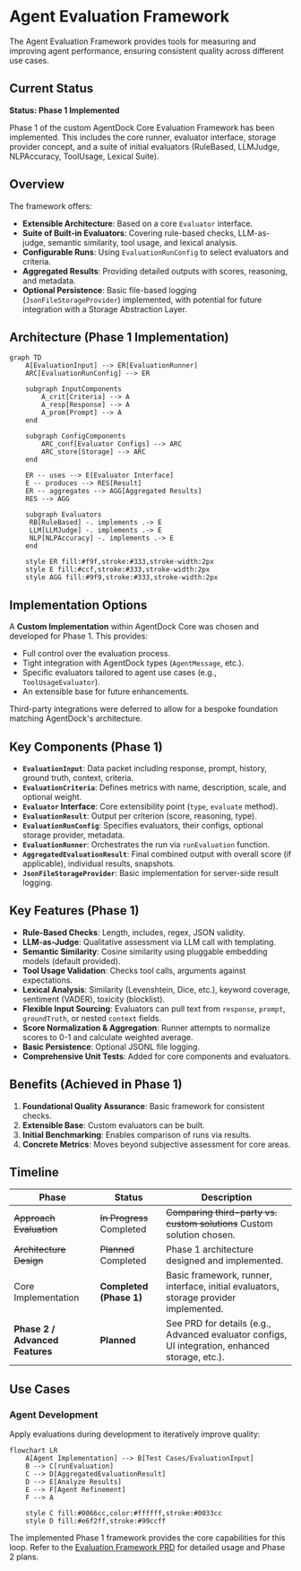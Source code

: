 # Agent Evaluation Framework

The Agent Evaluation Framework provides tools for measuring and improving agent performance, ensuring consistent quality across different use cases.

## Current Status

**Status: Phase 1 Implemented**

Phase 1 of the custom AgentDock Core Evaluation Framework has been implemented. This includes the core runner, evaluator interface, storage provider concept, and a suite of initial evaluators (RuleBased, LLMJudge, NLPAccuracy, ToolUsage, Lexical Suite).

## Overview

The framework offers:

- **Extensible Architecture**: Based on a core `Evaluator` interface.
- **Suite of Built-in Evaluators**: Covering rule-based checks, LLM-as-judge, semantic similarity, tool usage, and lexical analysis.
- **Configurable Runs**: Using `EvaluationRunConfig` to select evaluators and criteria.
- **Aggregated Results**: Providing detailed outputs with scores, reasoning, and metadata.
- **Optional Persistence**: Basic file-based logging (`JsonFileStorageProvider`) implemented, with potential for future integration with a Storage Abstraction Layer.

## Architecture (Phase 1 Implementation)

```mermaid
graph TD
    A[EvaluationInput] --> ER[EvaluationRunner]
    ARC[EvaluationRunConfig] --> ER

    subgraph InputComponents
        A_crit[Criteria] --> A
        A_resp[Response] --> A
        A_prom[Prompt] --> A
    end

    subgraph ConfigComponents
        ARC_conf[Evaluator Configs] --> ARC
        ARC_store[Storage] --> ARC
    end

    ER -- uses --> E[Evaluator Interface]
    E -- produces --> RES[Result]
    ER -- aggregates --> AGG[Aggregated Results]
    RES --> AGG
    
    subgraph Evaluators
     RB[RuleBased] -. implements .-> E
     LLM[LLMJudge] -. implements .-> E
     NLP[NLPAccuracy] -. implements .-> E
    end

    style ER fill:#f9f,stroke:#333,stroke-width:2px
    style E fill:#ccf,stroke:#333,stroke-width:2px
    style AGG fill:#9f9,stroke:#333,stroke-width:2px
```

## Implementation Options

A **Custom Implementation** within AgentDock Core was chosen and developed for Phase 1. This provides:

- Full control over the evaluation process.
- Tight integration with AgentDock types (`AgentMessage`, etc.).
- Specific evaluators tailored to agent use cases (e.g., `ToolUsageEvaluator`).
- An extensible base for future enhancements.

Third-party integrations were deferred to allow for a bespoke foundation matching AgentDock's architecture.

## Key Components (Phase 1)

*   **`EvaluationInput`**: Data packet including response, prompt, history, ground truth, context, criteria.
*   **`EvaluationCriteria`**: Defines metrics with name, description, scale, and optional weight.
*   **`Evaluator` Interface**: Core extensibility point (`type`, `evaluate` method).
*   **`EvaluationResult`**: Output per criterion (score, reasoning, type).
*   **`EvaluationRunConfig`**: Specifies evaluators, their configs, optional storage provider, metadata.
*   **`EvaluationRunner`**: Orchestrates the run via `runEvaluation` function.
*   **`AggregatedEvaluationResult`**: Final combined output with overall score (if applicable), individual results, snapshots.
*   **`JsonFileStorageProvider`**: Basic implementation for server-side result logging.

## Key Features (Phase 1)

*   **Rule-Based Checks**: Length, includes, regex, JSON validity.
*   **LLM-as-Judge**: Qualitative assessment via LLM call with templating.
*   **Semantic Similarity**: Cosine similarity using pluggable embedding models (default provided).
*   **Tool Usage Validation**: Checks tool calls, arguments against expectations.
*   **Lexical Analysis**: Similarity (Levenshtein, Dice, etc.), keyword coverage, sentiment (VADER), toxicity (blocklist).
*   **Flexible Input Sourcing**: Evaluators can pull text from `response`, `prompt`, `groundTruth`, or nested `context` fields.
*   **Score Normalization & Aggregation**: Runner attempts to normalize scores to 0-1 and calculate weighted average.
*   **Basic Persistence**: Optional JSONL file logging.
*   **Comprehensive Unit Tests**: Added for core components and evaluators.

## Benefits (Achieved in Phase 1)

1.  **Foundational Quality Assurance**: Basic framework for consistent checks.
2.  **Extensible Base**: Custom evaluators can be built.
3.  **Initial Benchmarking**: Enables comparison of runs via results.
4.  **Concrete Metrics**: Moves beyond subjective assessment for core areas.

## Timeline

| Phase | Status | Description |
|-------|--------|-------------|
| ~~Approach Evaluation~~ | ~~In Progress~~ Completed | ~~Comparing third-party vs. custom solutions~~ Custom solution chosen. |
| ~~Architecture Design~~ | ~~Planned~~ Completed | Phase 1 architecture designed and implemented. |
| Core Implementation | **Completed (Phase 1)** | Basic framework, runner, interface, initial evaluators, storage provider implemented. |
| **Phase 2 / Advanced Features** | **Planned** | See PRD for details (e.g., Advanced evaluator configs, UI integration, enhanced storage, etc.). |

## Use Cases

### Agent Development

Apply evaluations during development to iteratively improve quality:

```mermaid
flowchart LR
    A[Agent Implementation] --> B[Test Cases/EvaluationInput]
    B --> C[runEvaluation]
    C --> D[AggregatedEvaluationResult]
    D --> E[Analyze Results]
    E --> F[Agent Refinement]
    F --> A
    
    style C fill:#0066cc,color:#ffffff,stroke:#0033cc
    style D fill:#e6f2ff,stroke:#99ccff
```

The implemented Phase 1 framework provides the core capabilities for this loop. Refer to the [Evaluation Framework PRD](../prd/evaluation-framework.md) for detailed usage and Phase 2 plans. 